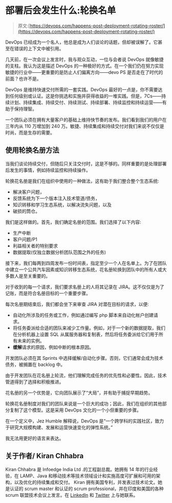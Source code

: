 # 部署后会发生什么:轮换名单

> 原文:[https://devops.com/happens-post-deployment-rotating-roster/](https://devops.com/happens-post-deployment-rotating-roster/)

DevOps 已经成为一个名人，他总是成为人们谈论的话题，但却被误解了。它甚至在错误的上下文中被引用。

几天前，在一次会议上发言时，我与观众互动，一位与会者说 DevOps 就像敏捷的支柱。我认为这是描述 DevOps 的一种极好的方式。在一个我们仍在努力实现敏捷的行业中——更重要的是防止人们偏离方向——devo PS 是否走在了时代的前面？也许不是。

DevOps 是维持快速交付所需的一套实践。DevOps 最好的一点是，你不需要达到任何级别或认证。这是你挑选和实施并获得收益的一堆实践。但是，7Cs——持续计划、持续集成、持续交付、持续测试、持续部署、持续监控和持续运营——有助于保持理智。

一个团队必须在拥有大量客户的基础上维持快节奏的发布。我们看到我们的用户在三年内从 110 万增加到 240 万。敏捷、持续集成和持续交付对我们来说不仅仅是时尚，而是生存的需要。

## 使用轮换名册方法

当我们谈论持续交付，但随后只关注交付时，这是不够的。同样重要的是处理部署后发生的事情，例如持续监控和持续操作。

轮换花名册是我们在组织中使用的一种做法，这有助于我们整合整个生态系统:

*   解决客户问题，
*   反馈系统为下一个版本注入技术管道/债务，
*   知识转移和学习生态系统，以解决流失问题，以及
*   破损的筒仓。

我们是这样做的。首先，我们确定名册的范围。我们选择了以下内容:

*   生产中断
*   客户问题/P1
*   利益相关者的特别要求
*   数据提取(仅独立数据分析团队范围之外的任务)

接下来，我们每两到四周发布一份时间表，指定至少一个人在名单上。为了在团队中建立一个公共汽车因素或知识转移生态系统，花名册轮换到团队中的所有人或大多数人是至关重要的。

对于收到的每一个请求，我们要求名册上的人将其记录在 JIRA。这不仅仅是为了记账，而是符合名册目标的一个重要步骤。

每次名册期结束后，我们都会坐下来审查 JIRA 对潜在目标的请求，以便:

*   自动化所涉及的任务或工作，例如通过编写 php 脚本来自动化帐户创建请求。
*   将任务委派给合适的团队来减少工作量。例如，对于一个新的数据提取，我们在分析机器上设置 SQL 从属服务器和复制表，然后将任务委派给它们用于所有未来的实例。
*   **缓解**请求的原因，例如中断的根本原因。

开发团队必须在其 Sprints 中选择缓解/自动化步骤。否则，它们通常会成为技术债务，被搁置在 backlog 中。

由于开发团队在花名册上轮流，他们理解完成任务的优先性和必要性。因此，技术管道得到了选择和积极推进。

花名册的另一个优势是，它向团队展示了“大局”，并有助于捕捉早期趋势。

轮换花名册制度对我们的团队来说是一个巨大的成功；因此，我们在组织的其他部分复制了这个模型。这是采用 DevOps 文化的一个小但重要的步骤。

在一个定义中，Jez Humble 解释说，DevOps 是“一个跨学科的实践社区，致力于研究大规模构建、发展和运营快速变化的弹性系统。”

我无法用更好的语言来表达。

## 关于作者/ Kiran Chhabra

Kiran Chhabra 是 Infoedge India Ltd .的工程副总裁。她拥有 14 年的行业经验，在 LAMP、Java 和移动技术等技术领域设计和实施高度可扩展和可用的架构，以及优化的持续集成和交付。
Kiran 拥有美国专利，并发表过技术论文。她是认证的 scrum master 和认证的 scrum professional，并在印度和美国的各种 scrum 联盟技术会议上发言。在 [LinkedIn](https://www.linkedin.com/in/kiran-chhabra-8678ba2) 和 [Twitter](https://twitter.com/kiran_listening) 上与她联系。
